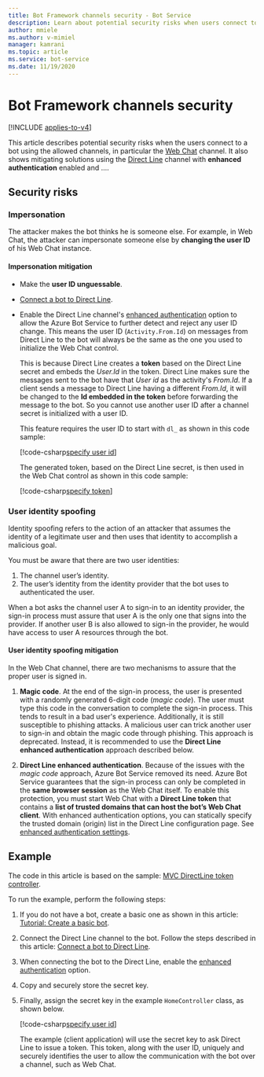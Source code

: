 ```yaml
---
title: Bot Framework channels security - Bot Service
description: Learn about potential security risks when users connect to a bot using the allowed channels
author: mmiele
ms.author: v-mimiel
manager: kamrani
ms.topic: article
ms.service: bot-service
ms.date: 11/19/2020
---
```


# Bot Framework channels security

[!INCLUDE [applies-to-v4](../includes/applies-to-v4-current.md)]

This article describes potential security risks when the users connect to a bot using the allowed channels, in particular the [Web Chat](~/bot-service-channel-connect-webchat.md) channel. It also shows mitigating solutions using the [Direct Line](../bot-service-channel-directline.md) channel with **enhanced authentication** enabled and ....

## Security risks

### Impersonation

The attacker makes the bot thinks he is someone else. For example, in Web Chat, the attacker can impersonate someone else by **changing the user ID** of his Web Chat instance.

#### Impersonation mitigation

- Make the **user ID unguessable**.
- [Connect a bot to Direct Line](../bot-service-channel-connect-directline.md).
- Enable the Direct Line channel's [enhanced authentication](../bot-service-channel-connect-directline.md#configure-settings) option to allow the Azure Bot Service to further detect and reject any user ID change. This means the user ID (`Activity.From.Id`) on messages from Direct Line to the bot will always be the same as the one you used to initialize the Web Chat control.

    This is because Direct Line creates a **token** based on the Direct Line secret and embeds the *User.Id* in the token. Direct Line makes sure the messages sent to the bot have that *User id* as the activity's *From.Id*. If a client sends a message to Direct Line having a different *From.Id*, it will be changed to the **Id embedded in the token** before forwarding the message to the bot. So you cannot use another user ID after a channel secret is initialized with a user ID.

    This feature requires the user ID to start with `dl_` as shown in this code sample:

    [!code-csharp[specify user id](~/../botbuilder-samples/experimental/DirectLineTokenSite/Bot_Auth_DL_Secure_Site_MVC/Controllers/HomeController.cs?range=15-50&highlight=9)]

    The generated token, based on the Direct Line secret, is then used in the Web Chat control as shown in this code sample:

    [!code-csharp[specify token](~/../botbuilder-samples/experimental/DirectLineTokenSite/Bot_Auth_DL_Secure_Site_MVC/Views/Home/Index.cshtml?range=1-16&highlight=11-14)]

### User identity spoofing

Identity spoofing refers to the action of an attacker that assumes the identity of a legitimate user and then uses that identity to accomplish a malicious goal.

You must be aware that there are two user identities:

1. The channel user’s identity.
1. The user’s identity from the identity provider that the bot uses to authenticated the user.

When a bot asks the channel user A to sign-in to an identity provider, the sign-in process must assure that user A is the only one that signs into the provider. If another user B is also allowed to sign-in the provider, he would have access to user A resources through the bot.

#### User identity spoofing mitigation

In the Web Chat channel, there are two mechanisms to assure that the proper user is signed in.

1. **Magic code**. At the end of the sign-in process, the user is presented with a randomly generated 6-digit code (*magic code*). The user must type this code in the conversation to complete the sign-in process. This tends to result in a bad user's experience. Additionally, it is still susceptible to phishing attacks. A malicious user can trick another user to sign-in and obtain the magic code through phishing. This approach is deprecated. Instead, it is recommended to use the **Direct Line enhanced authentication** approach described below.

1. **Direct Line enhanced authentication**. Because of the issues with the *magic code* approach, Azure Bot Service removed its need. Azure Bot Service guarantees that the sign-in process can only be completed in the **same browser session** as the Web Chat itself.
To enable this protection, you must start Web Chat with a **Direct Line token** that contains a **list of trusted domains that can host the bot’s Web Chat client**. With enhanced authentication options, you can statically specify the trusted domain (origin) list in the Direct Line configuration page. See [enhanced authentication settings](../bot-service-channel-connect-directline.md#configure-settings).


## Example

The code in this article is based on the sample: [MVC DirectLine token controller](https://github.com/microsoft/BotBuilder-Samples/tree/main/experimental/DirectLineTokenSite).

To run the example, perform the following steps:

1. If you do not have a bot, create a basic one as shown in this article: [Tutorial: Create a basic bot](bot-builder-tutorial-create-basic-bot.md).
1. Connect the Direct Line channel to the bot. Follow the steps described in this article: [Connect a bot to Direct Line](../bot-service-channel-connect-directline.md).
1. When connecting the bot to the Direct Line, enable the [enhanced authentication](../bot-service-channel-connect-directline.md#configure-settings) option.
1. Copy and securely store the secret key.
1. Finally, assign the secret key in the example `HomeController` class, as shown below.

    [!code-csharp[specify user id](~/../botbuilder-samples/experimental/DirectLineTokenSite/Bot_Auth_DL_Secure_Site_MVC/Controllers/HomeController.cs?range=15-19&highlight=3-4)]

    The example (client application) will use the secret key to ask Direct Line to issue a token. This token, along with the user ID, uniquely and securely identifies the user to allow the communication with the bot over a channel, such as Web Chat.